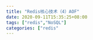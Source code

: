 ```yaml
---
title: "Redis核心技术（4）AOF"
date: 2020-09-11T15:35:25+08:00
tags: ["redis","NoSQL"]
categories: ["redis"
---
```


